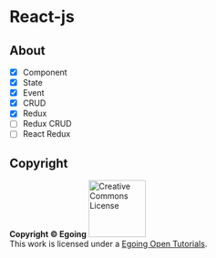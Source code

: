 # React-js

## About
- [X] Component
- [X] State
- [X] Event
- [X] CRUD
- [X] Redux
- [ ] Redux CRUD
- [ ] React Redux

## Copyright

**Copyright © Egoing**
<a rel="license" href="http://creativecommons.org/licenses/by-nc-nd/4.0/"><img alt="Creative Commons License" style="border-width:0" src="https://user-images.githubusercontent.com/28584213/107151388-a8f3c380-69a5-11eb-8e74-930b4b1e3732.jpg" width = "100"/></a><br />This work is licensed under a <a rel="license" href="https://opentutorials.org/module/4058">Egoing Open Tutorials</a>.


